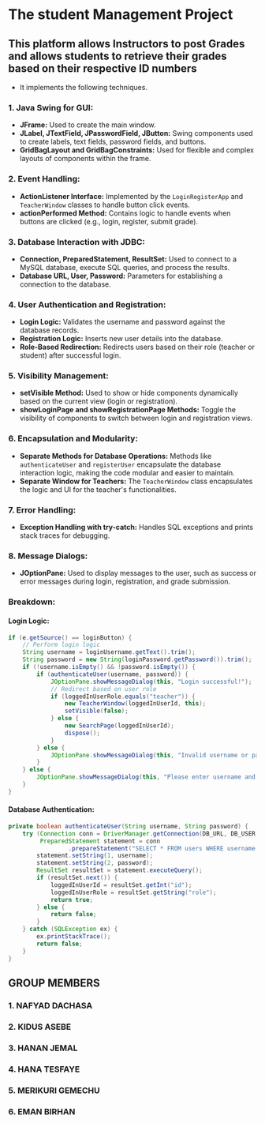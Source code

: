 # The student Management Project


## This platform allows Instructors to post Grades and allows students to retrieve their grades based on their respective ID numbers

- It implements the following techniques. 
### 1. **Java Swing for GUI:**
   - **JFrame:** Used to create the main window.
   - **JLabel, JTextField, JPasswordField, JButton:** Swing components used to create labels, text fields, password fields, and buttons.
   - **GridBagLayout and GridBagConstraints:** Used for flexible and complex layouts of components within the frame.
### 2. **Event Handling:**
   - **ActionListener Interface:** Implemented by the `LoginRegisterApp` and `TeacherWindow` classes to handle button click events.
   - **actionPerformed Method:** Contains logic to handle events when buttons are clicked (e.g., login, register, submit grade).
### 3. **Database Interaction with JDBC:**
   - **Connection, PreparedStatement, ResultSet:** Used to connect to a MySQL database, execute SQL queries, and process the results.
   - **Database URL, User, Password:** Parameters for establishing a connection to the database.
### 4. **User Authentication and Registration:**
   - **Login Logic:** Validates the username and password against the database records.
   - **Registration Logic:** Inserts new user details into the database.
   - **Role-Based Redirection:** Redirects users based on their role (teacher or student) after successful login.

### 5. **Visibility Management:**
   - **setVisible Method:** Used to show or hide components dynamically based on the current view (login or registration).
   - **showLoginPage and showRegistrationPage Methods:** Toggle the visibility of components to switch between login and registration views.

### 6. **Encapsulation and Modularity:**
   - **Separate Methods for Database Operations:** Methods like `authenticateUser` and `registerUser` encapsulate the database interaction logic, making the code modular and easier to maintain.
   - **Separate Window for Teachers:** The `TeacherWindow` class encapsulates the logic and UI for the teacher's functionalities.

### 7. **Error Handling:**
   - **Exception Handling with try-catch:** Handles SQL exceptions and prints stack traces for debugging.

### 8. **Message Dialogs:**
   - **JOptionPane:** Used to display messages to the user, such as success or error messages during login, registration, and grade submission.

### Breakdown:

#### Login Logic:
```java
if (e.getSource() == loginButton) {
    // Perform login logic
    String username = loginUsername.getText().trim();
    String password = new String(loginPassword.getPassword()).trim();
    if (!username.isEmpty() && !password.isEmpty()) {
        if (authenticateUser(username, password)) {
            JOptionPane.showMessageDialog(this, "Login successful!");
            // Redirect based on user role
            if (loggedInUserRole.equals("teacher")) {
                new TeacherWindow(loggedInUserId, this);
                setVisible(false);
            } else {
                new SearchPage(loggedInUserId);
                dispose();
            }
        } else {
            JOptionPane.showMessageDialog(this, "Invalid username or password!");
        }
    } else {
        JOptionPane.showMessageDialog(this, "Please enter username and password!");
    }
}
```

#### Database Authentication:
```java
private boolean authenticateUser(String username, String password) {
    try (Connection conn = DriverManager.getConnection(DB_URL, DB_USER, DB_PASSWORD);
         PreparedStatement statement = conn
                 .prepareStatement("SELECT * FROM users WHERE username = ? AND password = ?")) {
        statement.setString(1, username);
        statement.setString(2, password);
        ResultSet resultSet = statement.executeQuery();
        if (resultSet.next()) {
            loggedInUserId = resultSet.getInt("id");
            loggedInUserRole = resultSet.getString("role");
            return true;
        } else {
            return false;
        }
    } catch (SQLException ex) {
        ex.printStackTrace();
        return false;
    }
}
```


## GROUP MEMBERS

### 1. NAFYAD DACHASA
### 2. KIDUS ASEBE
### 3. HANAN JEMAL
### 4. HANA TESFAYE
### 5. MERIKURI GEMECHU
### 6. EMAN BIRHAN 

